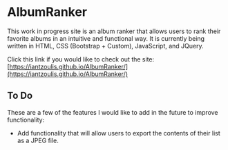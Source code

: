 # AlbumRanker
This work in progress site is an album ranker that allows users to rank their favorite albums in an intuitive and functional way. It is currently being written in HTML, CSS (Bootstrap + Custom), JavaScript, and JQuery.

Click this link if you would like to check out the site: [https://iantzoulis.github.io/AlbumRanker/](https://iantzoulis.github.io/AlbumRanker/)

## To Do
These are a few of the features I would like to add in the future to improve functionality:
* Add functionality that will allow users to export the contents of their list as a JPEG file.
